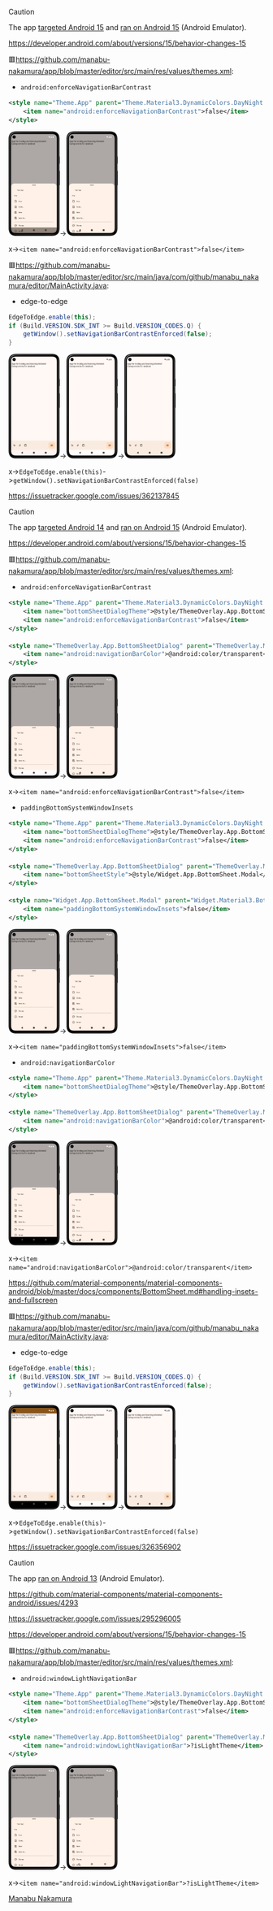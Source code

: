 > [!CAUTION]
> The app <u>targeted Android 15</u> and <u>ran on Android 15</u> (Android Emulator).
>
> https://developer.android.com/about/versions/15/behavior-changes-15

🟥https://github.com/manabu-nakamura/app/blob/master/editor/src/main/res/values/themes.xml:
- `android:enforceNavigationBarContrast`
```xml
<style name="Theme.App" parent="Theme.Material3.DynamicColors.DayNight.NoActionBar">
    <item name="android:enforceNavigationBarContrast">false</item>
</style>
```
<img src="s16.png" width="20%">-><img src="s17.png" width="20%">

x->`<item name="android:enforceNavigationBarContrast">false</item>`

🟥https://github.com/manabu-nakamura/app/blob/master/editor/src/main/java/com/github/manabu_nakamura/editor/MainActivity.java:
- edge-to-edge
```java
EdgeToEdge.enable(this);
if (Build.VERSION.SDK_INT >= Build.VERSION_CODES.Q) {
    getWindow().setNavigationBarContrastEnforced(false);
}
```
<img src="s13.png" width="20%">-><img src="s14.png" width="20%">-><img src="s15.png" width="20%">

x->`EdgeToEdge.enable(this)`->`getWindow().setNavigationBarContrastEnforced(false)`

https://issuetracker.google.com/issues/362137845

> [!CAUTION]
> The app <u>targeted Android 14</u> and <u>ran on Android 15</u> (Android Emulator).
>
> https://developer.android.com/about/versions/15/behavior-changes-15

🟥https://github.com/manabu-nakamura/app/blob/master/editor/src/main/res/values/themes.xml:
- `android:enforceNavigationBarContrast`
```xml
<style name="Theme.App" parent="Theme.Material3.DynamicColors.DayNight.NoActionBar">
    <item name="bottomSheetDialogTheme">@style/ThemeOverlay.App.BottomSheetDialog</item>
    <item name="android:enforceNavigationBarContrast">false</item>
</style>

<style name="ThemeOverlay.App.BottomSheetDialog" parent="ThemeOverlay.Material3.BottomSheetDialog">
    <item name="android:navigationBarColor">@android:color/transparent</item>
</style>
```
<img src="s9.png" width="20%">-><img src="s2.png" width="20%">

x->`<item name="android:enforceNavigationBarContrast">false</item>`

- `paddingBottomSystemWindowInsets`
```xml
<style name="Theme.App" parent="Theme.Material3.DynamicColors.DayNight.NoActionBar">
    <item name="bottomSheetDialogTheme">@style/ThemeOverlay.App.BottomSheetDialog</item>
    <item name="android:enforceNavigationBarContrast">false</item>
</style>

<style name="ThemeOverlay.App.BottomSheetDialog" parent="ThemeOverlay.Material3.BottomSheetDialog">
    <item name="bottomSheetStyle">@style/Widget.App.BottomSheet.Modal</item>
</style>

<style name="Widget.App.BottomSheet.Modal" parent="Widget.Material3.BottomSheet.Modal">
    <item name="paddingBottomSystemWindowInsets">false</item>
</style>
```
<img src="s6.png" width="20%">-><img src="s5.png" width="20%">

x->`<item name="paddingBottomSystemWindowInsets">false</item>`

- `android:navigationBarColor`
```xml
<style name="Theme.App" parent="Theme.Material3.DynamicColors.DayNight.NoActionBar">
    <item name="bottomSheetDialogTheme">@style/ThemeOverlay.App.BottomSheetDialog</item>
</style>

<style name="ThemeOverlay.App.BottomSheetDialog" parent="ThemeOverlay.Material3.BottomSheetDialog">
    <item name="android:navigationBarColor">@android:color/transparent</item>
</style>
```
<img src="s7.png" width="20%">-><img src="s2.png" width="20%">

x->`<item name="android:navigationBarColor">@android:color/transparent</item>`

https://github.com/material-components/material-components-android/blob/master/docs/components/BottomSheet.md#handling-insets-and-fullscreen

🟥https://github.com/manabu-nakamura/app/blob/master/editor/src/main/java/com/github/manabu_nakamura/editor/MainActivity.java:
- edge-to-edge
```java
EdgeToEdge.enable(this);
if (Build.VERSION.SDK_INT >= Build.VERSION_CODES.Q) {
    getWindow().setNavigationBarContrastEnforced(false);
}
```
<img src="s11.png" width="20%">-><img src="s10.png" width="20%">-><img src="s1.png" width="20%">

x->`EdgeToEdge.enable(this)`->`getWindow().setNavigationBarContrastEnforced(false)`

https://issuetracker.google.com/issues/326356902

> [!CAUTION]
> The app <u>ran on Android 13</u> (Android Emulator).
>
> https://github.com/material-components/material-components-android/issues/4293
>
> https://issuetracker.google.com/issues/295296005
>
> https://developer.android.com/about/versions/15/behavior-changes-15

🟥https://github.com/manabu-nakamura/app/blob/master/editor/src/main/res/values/themes.xml:

- `android:windowLightNavigationBar`
```xml
<style name="Theme.App" parent="Theme.Material3.DynamicColors.DayNight.NoActionBar">
    <item name="bottomSheetDialogTheme">@style/ThemeOverlay.App.BottomSheetDialog</item>
    <item name="android:enforceNavigationBarContrast">false</item>
</style>

<style name="ThemeOverlay.App.BottomSheetDialog" parent="ThemeOverlay.Material3.BottomSheetDialog">
    <item name="android:windowLightNavigationBar">?isLightTheme</item>
</style>
```
<img src="s8.png" width="20%">-><img src="s12.png" width="20%">

x->`<item name="android:windowLightNavigationBar">?isLightTheme</item>`

[Manabu Nakamura](https://github.com/manabu-nakamura)